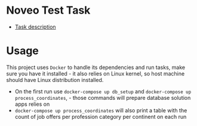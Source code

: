 # Noveo Test Task

* [Task description](./markdown/task.md)

# Usage

This project uses `Docker` to handle its dependencies and run tasks, make sure you have it installed - it also relies on Linux kernel, so host machine should have Linux distribution installed.

* On the first run use `docker-compose up db_setup` and `docker-compose up process_coordinates`, - those commands will prepare database solution apps relies on
* `docker-compose up process_coordinates` will also print a table with the count of job offers per profession category per continent on each run